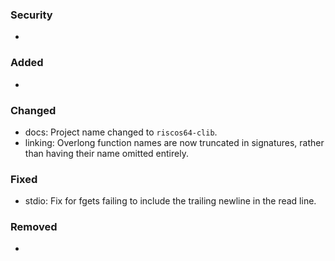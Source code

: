 ### Security
- 

### Added
- 

### Changed
- docs: Project name changed to `riscos64-clib`.
- linking: Overlong function names are now truncated in signatures, rather than having their name omitted entirely.

### Fixed
- stdio: Fix for fgets failing to include the trailing newline in the read line.

### Removed
- 
